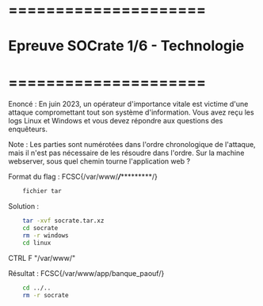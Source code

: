 # =====================
#  Epreuve SOCrate 1/6 - Technologie
# =====================

Enoncé : En juin 2023, un opérateur d'importance vitale est victime d'une attaque compromettant tout son système d'information. Vous avez reçu les logs Linux et Windows et vous devez répondre aux questions des enquêteurs.

Note : Les parties sont numérotées dans l'ordre chronologique de l'attaque, mais il n'est pas nécessaire de les résoudre dans l'ordre.
Sur la machine webserver, sous quel chemin tourne l'application web ?

Format du flag : FCSC{/var/www/***/************/}

```bash
    fichier tar
```

Solution : 
```bash
    tar -xvf socrate.tar.xz
    cd socrate
    rm -r windows
    cd linux
```
CTRL F "/var/www/"

Résultat : FCSC{/var/www/app/banque_paouf/}

```bash
    cd ../..
    rm -r socrate
```